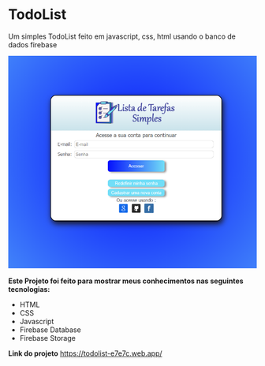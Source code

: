 # TodoList
Um simples TodoList feito em javascript, css, html usando o banco de dados firebase

![index](https://github.com/Pliniodev/TodoList/blob/main/imgsReadme/index.png?raw=true)

**Este Projeto foi feito para mostrar meus conhecimentos nas seguintes tecnologias:**
* HTML
* CSS
* Javascript
* Firebase Database
* Firebase Storage

**Link do projeto**
https://todolist-e7e7c.web.app/

